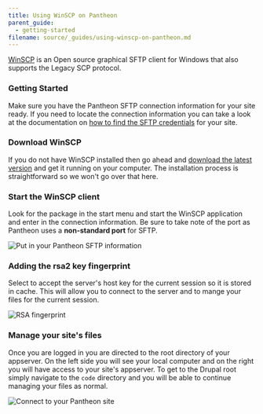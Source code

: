 ```yaml
---
title: Using WinSCP on Pantheon
parent_guide:
  - getting-started
filename: source/_guides/using-winscp-on-pantheon.md
---
```


[WinSCP](http://winscp.net/eng/index.php) is an Open source graphical SFTP client for Windows that also supports the Legacy SCP protocol.

### Getting Started

Make sure you have the Pantheon SFTP connection information for your site ready. If you need to locate the connection information you can take a look at the documentation on [how to find the SFTP credentials](/documentation/getting-started/developing-on-pantheon-directly-with-sftp-mode/-enabling-sftp-mode#sftp-connection-information) for your site.

### Download WinSCP

If you do not have WinSCP installed then go ahead and [download the latest version](http://winscp.net/eng/index.php) and get it running on your computer. The installation process is straightforward so we won't go over that here.

### Start the WinSCP client

Look for the package in the start menu and start the WinSCP application and enter in the connection information. Be sure to take note of the port as Pantheon uses a **non-standard port** for SFTP.

![Put in your Pantheon SFTP information](https://pantheon-systems.desk.com/customer/portal/attachments/50344)

### Adding the rsa2 key fingerprint

Select to accept the server's host key for the current session so it is stored in cache. This will allow you to connect to the server and to mange your files for the current session.

![RSA fingerprint](https://pantheon-systems.desk.com/customer/portal/attachments/50345)

### Manage your site's files

Once you are logged in you are directed to the root directory of your appserver. On the left side you will see your local computer and on the right you will have access to your site's appserver. To get to the Drupal root simply navigate to the `code` directory and you will be able to continue managing your files as normal.



 ![Connect to your Pantheon site](https://pantheon-systems.desk.com/customer/portal/attachments/50346)
